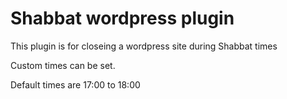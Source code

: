 # Shabbat wordpress plugin

This plugin is for closeing a wordpress site during Shabbat times

Custom times can be set.

Default times are 17:00 to 18:00